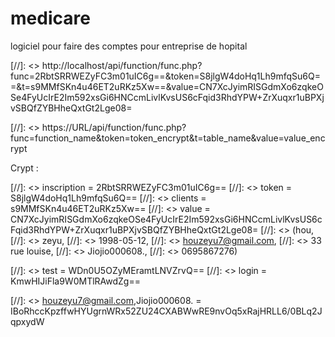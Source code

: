 # medicare
logiciel pour faire des comptes pour entreprise de hopital

[//]: <> http://localhost/api/function/func.php?func=2RbtSRRWEZyFC3m01uIC6g==&token=S8jlgW4doHq1Lh9mfqSu6Q==&t=s9MMfSKn4u46ET2uRKz5Xw==&value=CN7XcJyimRISGdmXo6zqkeOSe4FyUcIrE2Im592xsGi6HNCcmLivlKvsUS6cFqid3RhdYPW+ZrXuqxr1uBPXjvSBQfZYBHheQxtGt2Lge08=

[//]: <> https://URL/api/function/func.php?func=function_name&token=token_encrypt&t=table_name&value=value_encrypt

Crypt : 

[//]: <> inscription = 2RbtSRRWEZyFC3m01uIC6g==
[//]: <> token = S8jlgW4doHq1Lh9mfqSu6Q==
[//]: <> clients = s9MMfSKn4u46ET2uRKz5Xw==
[//]: <> value = CN7XcJyimRISGdmXo6zqkeOSe4FyUcIrE2Im592xsGi6HNCcmLivlKvsUS6cFqid3RhdYPW+ZrXuqxr1uBPXjvSBQfZYBHheQxtGt2Lge08=
[//]: <> (hou,
[//]: <> zeyu,
[//]: <> 1998-05-12,
[//]: <> houzeyu7@gmail.com,
[//]: <> 33 rue louise,
[//]: <> Jiojio000608.,
[//]: <> 0695867276)

[//]: <> test = WDn0U5OZyMEramtLNVZrvQ==
[//]: <> login = KmwHIJiFla9W0MTlRAwdZg==

[//]: <> houzeyu7@gmail.com,Jiojio000608. = IBoRhccKpzffwHYUgrnWRx52ZU24CXABWwRE9nvOq5xRajHRLL6/0BLq2JqpxydW
